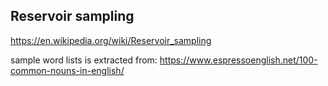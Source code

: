 ## Reservoir sampling

https://en.wikipedia.org/wiki/Reservoir_sampling

sample word lists is extracted from:
https://www.espressoenglish.net/100-common-nouns-in-english/
